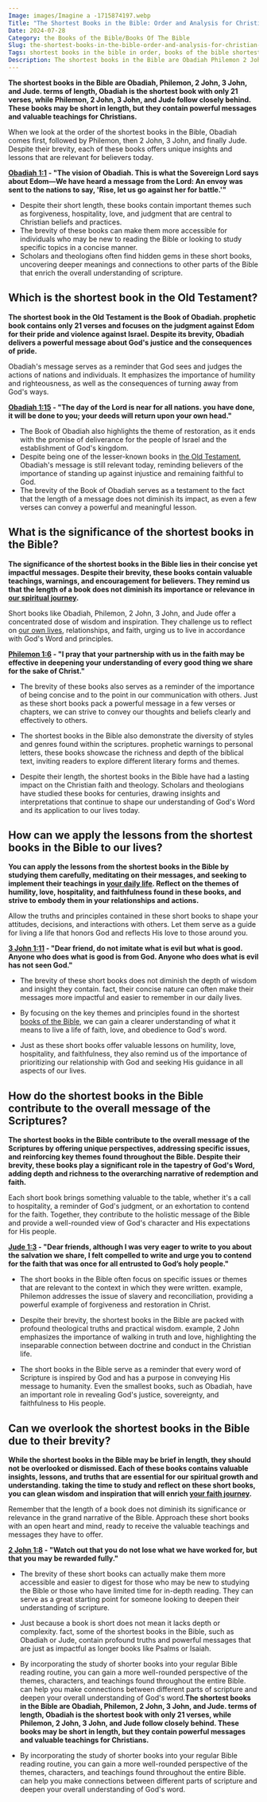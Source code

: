 ```yaml
---
Image: images/Imagine a -1715874197.webp
Title: "The Shortest Books in the Bible: Order and Analysis for Christian Readers"
Date: 2024-07-28
Category: the Books of the Bible/Books Of The Bible
Slug: the-shortest-books-in-the-bible-order-and-analysis-for-christian-readers
Tags: shortest books in the bible in order, books of the bible shortest to longest, what are the shortest books in the bible, shortest books in the bible, shortest book in the old testament, what is shortest book in bible, the shortest book in the bible, shortest old testament book, longest and shortest book in the bible, smallest books of the bible, what is shortest book in the bible, shortest book of the bible, shortest bible book, shortest book in bible, the books of the bible, books of the bible
Description: The shortest books in the Bible are Obadiah Philemon 2 John 3 John and Jude terms of length Obadiah is the shortest book with only 21 verses while Philemon 2 John 3 John and Jude follow closely behind These books may be short in length but they contain powerful messages
---
```




**The shortest books in the Bible are Obadiah, Philemon, 2 John, 3 John, and Jude.  terms of length, Obadiah is the shortest book with only 21 verses, while Philemon, 2 John, 3 John, and Jude follow closely behind. These books may be short in length, but they contain powerful messages and valuable teachings for Christians.**

When we look at the order of the shortest books in the Bible, Obadiah comes first, followed by Philemon, then 2 John, 3 John, and finally Jude. Despite their brevity, each of these books offers unique insights and lessons that are relevant for believers today.

**[Obadiah 1:1](https://www.bibleref.com/Obadiah/1/Obadiah-1-1.html) - "The vision of Obadiah. This is what the Sovereign Lord says about Edom—We have heard a message from the Lord: An envoy was sent to the nations to say, 'Rise, let us go against her for battle.'"**

- Despite their short length, these books contain important themes such as forgiveness, hospitality, love, and judgment that are central to Christian beliefs and practices.
- The brevity of these books can make them more accessible for individuals who may be new to reading the Bible or looking to study specific topics in a concise manner.
- Scholars and theologians often find hidden gems in these short books, uncovering deeper meanings and connections to other parts of the Bible that enrich the overall understanding of scripture.

## Which is the shortest book in the Old Testament?

**The shortest book in the Old Testament is the Book of Obadiah.  prophetic book contains only 21 verses and focuses on the judgment against Edom for their pride and violence against Israel. Despite its brevity, Obadiah delivers a powerful message about God's justice and the consequences of pride.**

Obadiah's message serves as a reminder that God sees and judges the actions of nations and individuals. It emphasizes the importance of humility and righteousness, as well as the consequences of turning away from God's ways.

**[Obadiah 1:15](https://www.bibleref.com/Obadiah/1/Obadiah-1-15.html) - "The day of the Lord is near for all nations.  you have done, it will be done to you; your deeds will return upon your own head."**

- The Book of Obadiah also highlights the theme of restoration, as it ends with the promise of deliverance for the people of Israel and the establishment of God's kingdom.
- Despite being one of the lesser-known books in [the Old Testament](/understanding-the-differences-between-messianic-judaism-and-christianity-a-comprehensive-guide), Obadiah's message is still relevant today, reminding believers of the importance of standing up against injustice and remaining faithful to God.
- The brevity of the Book of Obadiah serves as a testament to the fact that the length of a message does not diminish its impact, as even a few verses can convey a powerful and meaningful lesson.

## What is the significance of the shortest books in the Bible?

**The significance of the shortest books in the Bible lies in their concise yet impactful messages. Despite their brevity, these books contain valuable teachings, warnings, and encouragement for believers. They remind us that the length of a book does not diminish its importance or relevance in [our spiritual journey](/powerful-prayers-for-blessing-christian-friendships).**

Short books like Obadiah, Philemon, 2 John, 3 John, and Jude offer a concentrated dose of wisdom and inspiration. They challenge us to reflect on [our own lives](/uncovering-the-divine-journey-of-jesus-exploring-the-life-of-christ), relationships, and faith, urging us to live in accordance with God's Word and principles.

**[Philemon 1:6](https://www.bibleref.com/Philemon/1/Philemon-1-6.html) - "I pray that your partnership with us in the faith may be effective in deepening your understanding of every good thing we share for the sake of Christ."**

- The brevity of these books also serves as a reminder of the importance of being concise and to the point in our communication with others. Just as these short books pack a powerful message in a few verses or chapters, we can strive to convey our thoughts and beliefs clearly and effectively to others.

- The shortest books in the Bible also demonstrate the diversity of styles and genres found within the scriptures.  prophetic warnings to personal letters, these books showcase the richness and depth of the biblical text, inviting readers to explore different literary forms and themes.

- Despite their length, the shortest books in the Bible have had a lasting impact on the Christian faith and theology. Scholars and theologians have studied these books for centuries, drawing insights and interpretations that continue to shape our understanding of God's Word and its application to our lives today.

## How can we apply the lessons from the shortest books in the Bible to our lives?

**You can apply the lessons from the shortest books in the Bible by studying them carefully, meditating on their messages, and seeking to implement their teachings in [your daily life](/ultimate-bible-study-guides-by-book-enhance-your-understanding-and-faith). Reflect on the themes of humility, love, hospitality, and faithfulness found in these books, and strive to embody them in your relationships and actions.**

Allow the truths and principles contained in these short books to shape your attitudes, decisions, and interactions with others. Let them serve as a guide for living a life that honors God and reflects His love to those around you.

**[3 John 1:11](https://www.bibleref.com/3-John/1/3-John-1-11.html) - "Dear friend, do not imitate what is evil but what is good. Anyone who does what is good is from God. Anyone who does what is evil has not seen God."**

- The brevity of these short books does not diminish the depth of wisdom and insight they contain.  fact, their concise nature can often make their messages more impactful and easier to remember in our daily lives.

- By focusing on the key themes and principles found in the shortest [books of the Bible](/discover-the-longest-chapter-in-the-bible-and-its-significance), we can gain a clearer understanding of what it means to live a life of faith, love, and obedience to God's word.

- Just as these short books offer valuable lessons on humility, love, hospitality, and faithfulness, they also remind us of the importance of prioritizing our relationship with God and seeking His guidance in all aspects of our lives.

## How do the shortest books in the Bible contribute to the overall message of the Scriptures?

**The shortest books in the Bible contribute to the overall message of the Scriptures by offering unique perspectives, addressing specific issues, and reinforcing key themes found throughout the Bible. Despite their brevity, these books play a significant role in the tapestry of God's Word, adding depth and richness to the overarching narrative of redemption and faith.**

Each short book brings something valuable to the table, whether it's a call to hospitality, a reminder of God's judgment, or an exhortation to contend for the faith. Together, they contribute to the holistic message of the Bible and provide a well-rounded view of God's character and His expectations for His people.

**[Jude 1:3](https://www.bibleref.com/Jude/1/Jude-1-3.html) - "Dear friends, although I was very eager to write to you about the salvation we share, I felt compelled to write and urge you to contend for the faith that was once for all entrusted to God’s holy people."**

- The short books in the Bible often focus on specific issues or themes that are relevant to the context in which they were written.  example, Philemon addresses the issue of slavery and reconciliation, providing a powerful example of forgiveness and restoration in Christ.

- Despite their brevity, the shortest books in the Bible are packed with profound theological truths and practical wisdom.  example, 2 John emphasizes the importance of walking in truth and love, highlighting the inseparable connection between doctrine and conduct in the Christian life.

- The short books in the Bible serve as a reminder that every word of Scripture is inspired by God and has a purpose in conveying His message to humanity. Even the smallest books, such as Obadiah, have an important role in revealing God's justice, sovereignty, and faithfulness to His people.

## Can we overlook the shortest books in the Bible due to their brevity?

**While the shortest books in the Bible may be brief in length, they should not be overlooked or dismissed. Each of these books contains valuable insights, lessons, and truths that are essential for our spiritual growth and understanding.  taking the time to study and reflect on these short books, you can glean wisdom and inspiration that will enrich [your faith journey](/the-ultimate-guide-to-bible-study-booklets-for-adult-christian-education).**

Remember that the length of a book does not diminish its significance or relevance in the grand narrative of the Bible. Approach these short books with an open heart and mind, ready to receive the valuable teachings and messages they have to offer.

**[2 John 1:8](https://www.bibleref.com/2-John/1/2-John-1-8.html) - "Watch out that you do not lose what we have worked for, but that you may be rewarded fully."**

- The brevity of these short books can actually make them more accessible and easier to digest for those who may be new to studying the Bible or those who have limited time for in-depth reading. They can serve as a great starting point for someone looking to deepen their understanding of scripture.

- Just because a book is short does not mean it lacks depth or complexity.  fact, some of the shortest books in the Bible, such as Obadiah or Jude, contain profound truths and powerful messages that are just as impactful as longer books like Psalms or Isaiah.

- By incorporating the study of shorter books into your regular Bible reading routine, you can gain a more well-rounded perspective of the themes, characters, and teachings found throughout the entire Bible.  can help you make connections between different parts of scripture and deepen your overall understanding of God's word.**The shortest books in the Bible are Obadiah, Philemon, 2 John, 3 John, and Jude.  terms of length, Obadiah is the shortest book with only 21 verses, while Philemon, 2 John, 3 John, and Jude follow closely behind. These books may be short in length, but they contain powerful messages and valuable teachings for Christians.**

- By incorporating the study of shorter books into your regular Bible reading routine, you can gain a more well-rounded perspective of the themes, characters, and teachings found throughout the entire Bible.  can help you make connections between different parts of scripture and deepen your overall understanding of God's word.